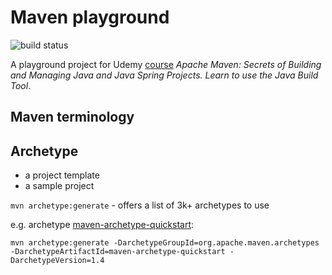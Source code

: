# Maven playground

![build status](https://github.com/milanoid/maven-playground/actions/workflows/maven.yml/badge.svg?branch=main)

A playground project for Udemy [course](https://www.udemy.com/course/apachemaven/) _Apache Maven: Secrets of Building and Managing Java and Java Spring Projects. Learn to use the Java Build Tool_.

## Maven terminology

Archetype
-
- a project template
- a sample project

`mvn archetype:generate` - offers a list of 3k+ archetypes to use

e.g. archetype [maven-archetype-quickstart](https://maven.apache.org/archetypes/maven-archetype-quickstart/):


`mvn archetype:generate -DarchetypeGroupId=org.apache.maven.archetypes -DarchetypeArtifactId=maven-archetype-quickstart -DarchetypeVersion=1.4`
